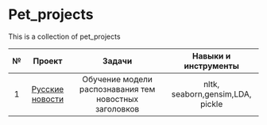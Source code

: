 # Pet_projects
This is a collection of pet_projects


| №   | Проект  | Задачи |  Навыки и инструменты |
|:-------------:|:------------------:|:---:|:----:|
| 1   |  <a href="https://github.com/NikitaTsekh/Pet_projects/tree/main/Russian_news_TM/">Русские новости</a>  |  Обучение модели распознавания тем новостных заголовков | nltk, seaborn,gensim,LDA, pickle |
